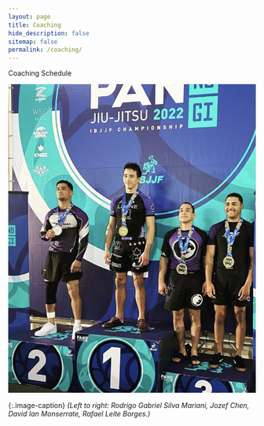 ```yaml
---
layout: page
title: Coaching
hide_description: false
sitemap: false
permalink: /coaching/
---
```


Coaching Schedule

![Pans](/assets/img/Pans.jpg)

{:.image-caption}
*(Left to right: Rodrigo Gabriel Silva Mariani, Jozef Chen, David Ian Monserrate, Rafael Leite Borges.)*
